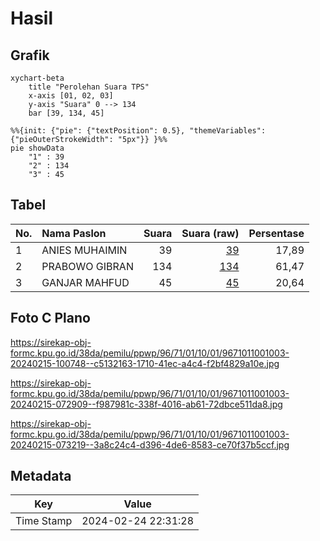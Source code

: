 # Hasil

## Grafik

```mermaid
xychart-beta
    title "Perolehan Suara TPS"
    x-axis [01, 02, 03]
    y-axis "Suara" 0 --> 134
    bar [39, 134, 45]
```

```mermaid
%%{init: {"pie": {"textPosition": 0.5}, "themeVariables": {"pieOuterStrokeWidth": "5px"}} }%%
pie showData
    "1" : 39
    "2" : 134
    "3" : 45
```

## Tabel

| No. | Nama Paslon    | Suara | Suara (raw) | Persentase |
|:--- |:-------------- | -----:| -----------:| ----------:|
| 1   | ANIES MUHAIMIN | 39    | [39][p-1]   | 17,89      |
| 2   | PRABOWO GIBRAN | 134   | [134][p-2]  | 61,47      |
| 3   | GANJAR MAHFUD  | 45    | [45][p-3]   | 20,64      |


[p-1]: https://github.com/gigit-pemilu/pemilu-2024-96-papua-barat-daya/blob/main/pilpres/hitung-suara/sub/96-papua-barat-daya/sub/71-kota-sorong/sub/01-sorong/sub/1001-remu-utara/sub/003-tps/sub/paslon-1.txt
[p-2]: https://github.com/gigit-pemilu/pemilu-2024-96-papua-barat-daya/blob/main/pilpres/hitung-suara/sub/96-papua-barat-daya/sub/71-kota-sorong/sub/01-sorong/sub/1001-remu-utara/sub/003-tps/sub/paslon-2.txt
[p-3]: https://github.com/gigit-pemilu/pemilu-2024-96-papua-barat-daya/blob/main/pilpres/hitung-suara/sub/96-papua-barat-daya/sub/71-kota-sorong/sub/01-sorong/sub/1001-remu-utara/sub/003-tps/sub/paslon-3.txt

## Foto C Plano

https://sirekap-obj-formc.kpu.go.id/38da/pemilu/ppwp/96/71/01/10/01/9671011001003-20240215-100748--c5132163-1710-41ec-a4c4-f2bf4829a10e.jpg

https://sirekap-obj-formc.kpu.go.id/38da/pemilu/ppwp/96/71/01/10/01/9671011001003-20240215-072909--f987981c-338f-4016-ab61-72dbce511da8.jpg

https://sirekap-obj-formc.kpu.go.id/38da/pemilu/ppwp/96/71/01/10/01/9671011001003-20240215-073219--3a8c24c4-d396-4de6-8583-ce70f37b5ccf.jpg


## Metadata

| Key        | Value               |
| ---------- | ------------------- |
| Time Stamp | 2024-02-24 22:31:28 |



